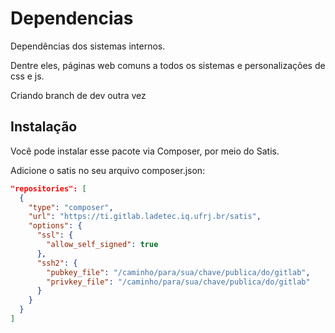 # Dependencias

Dependências dos sistemas internos.

Dentre eles, páginas web comuns a todos os sistemas e personalizações de css e js.

Criando branch de dev outra vez

## Instalação 

Você pode instalar esse pacote via Composer, por meio do Satis.  

Adicione o satis no seu arquivo composer.json:

```json
"repositories": [
  {
    "type": "composer",
    "url": "https://ti.gitlab.ladetec.iq.ufrj.br/satis",
    "options": {
      "ssl": {
        "allow_self_signed": true
      },
      "ssh2": {
        "pubkey_file": "/caminho/para/sua/chave/publica/do/gitlab",
        "privkey_file": "/caminho/para/sua/chave/publica/do/gitlab"
      }
    } 
  }
]
```
